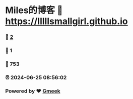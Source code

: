 # Miles的博客 :link: https://lllllsmallgirl.github.io 
### :page_facing_up: [2](https://lllllsmallgirl.github.io/tag.html) 
### :speech_balloon: 1 
### :hibiscus: 753 
### :alarm_clock: 2024-06-25 08:56:02 
### Powered by :heart: [Gmeek](https://github.com/Meekdai/Gmeek)
